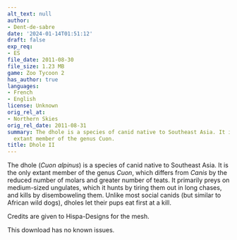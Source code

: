 ```yaml
---
alt_text: null
author:
- Dent-de-sabre
date: '2024-01-14T01:51:12'
draft: false
exp_req:
- ES
file_date: 2011-08-30
file_size: 1.23 MB
game: Zoo Tycoon 2
has_author: true
languages:
- French
- English
license: Unknown
orig_rel_at:
- Northern Skies
orig_rel_date: 2011-08-31
summary: The dhole is a species of canid native to Southeast Asia. It is the only
  extant member of the genus Cuon.
title: Dhole II
---
```

The dhole (*Cuon alpinus*) is a species of canid native to Southeast Asia. It is the only extant member of the genus *Cuon*, which differs from *Canis* by the reduced number of molars and greater number of teats. It primarily preys on medium-sized ungulates, which it hunts by tiring them out in long chases, and kills by disemboweling them. Unlike most social canids (but similar to African wild dogs), dholes let their pups eat first at a kill.

Credits are given to Hispa-Designs for the mesh.

This download has no known issues.